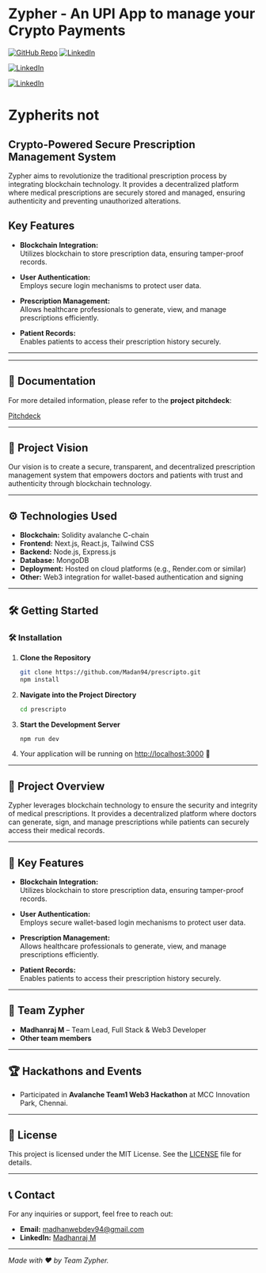 # **Zypher** - An UPI App to manage your Crypto Payments

[![GitHub Repo](https://img.shields.io/badge/GitHub-Repository-blue)](https://github.com/Madan94/blockpay1)
[![LinkedIn](https://img.shields.io/badge/Connect-LinkedIn-blue)](https://www.linkedin.com/in/madhan-fullstack-developer/)

[![LinkedIn](https://img.shields.io/badge/Connect-LinkedIn-blue)](https://www.linkedin.com/in/madhan-fullstack-developer/)

[![LinkedIn](https://img.shields.io/badge/Connect-LinkedIn-blue)](https://www.linkedin.com/in/prieyanmn2007/)



# Zypherits not

## Crypto-Powered Secure Prescription Management System

Zypher aims to revolutionize the traditional prescription process by integrating blockchain technology. It provides a decentralized platform where medical prescriptions are securely stored and managed, ensuring authenticity and preventing unauthorized alterations.

## Key Features

- **Blockchain Integration:**  
  Utilizes blockchain to store prescription data, ensuring tamper-proof records.

- **User Authentication:**  
  Employs secure login mechanisms to protect user data.

- **Prescription Management:**  
  Allows healthcare professionals to generate, view, and manage prescriptions efficiently.

- **Patient Records:**  
  Enables patients to access their prescription history securely.
---

---

## 📄 **Documentation**

For more detailed information, please refer to the **project pitchdeck**:  

[Pitchdeck](https://www.canva.com/design/DAGcgiI1DFA/pWRbtPzwvmVYTBhPnQGPXA/edit?utm_content=DAGcgiI1DFA&utm_campaign=designshare&utm_medium=link2&utm_source=sharebutton)  

---

## 🎯 **Project Vision**

Our vision is to create a secure, transparent, and decentralized prescription management system that empowers doctors and patients with trust and authenticity through blockchain technology.

---

## ⚙️ **Technologies Used**

- **Blockchain:** Solidity avalanche C-chain
- **Frontend:** Next.js, React.js, Tailwind CSS  
- **Backend:** Node.js, Express.js  
- **Database:** MongoDB  
- **Deployment:** Hosted on cloud platforms (e.g., Render.com or similar)  
- **Other:** Web3 integration for wallet-based authentication and signing  

---

## 🛠 **Getting Started**

### 🛠️ **Installation**

1. **Clone the Repository**
    ```bash
    git clone https://github.com/Madan94/prescripto.git
    npm install
    ```

2. **Navigate into the Project Directory**
    ```bash
    cd prescripto
    ```

3. **Start the Development Server**
    ```bash
    npm run dev
    ```
4. Your application will be running on [http://localhost:3000](http://localhost:3000) 🚀

---

## 📖 **Project Overview**

Zypher leverages blockchain technology to ensure the security and integrity of medical prescriptions. It provides a decentralized platform where doctors can generate, sign, and manage prescriptions while patients can securely access their medical records.

---

## 🔑 **Key Features**

- **Blockchain Integration:**  
  Utilizes blockchain to store prescription data, ensuring tamper-proof records.

- **User Authentication:**  
  Employs secure wallet-based login mechanisms to protect user data.

- **Prescription Management:**  
  Allows healthcare professionals to generate, view, and manage prescriptions efficiently.

- **Patient Records:**  
  Enables patients to access their prescription history securely.

---

## 👥 **Team Zypher**

- **Madhanraj M** – Team Lead, Full Stack & Web3 Developer  
- **Other team members** 

---

## 🏆 **Hackathons and Events**

- Participated in **Avalanche Team1 Web3 Hackathon** at MCC Innovation Park, Chennai.

---

## 📜 **License**

This project is licensed under the MIT License. See the [LICENSE](https://github.com/Madan94/prescripto/blob/main/LICENSE) file for details.

---

## 📞 **Contact**

For any inquiries or support, feel free to reach out:

- **Email:** [madhanwebdev94@gmail.com](mailto:madhanwebdev94@gmail.com)  
- **LinkedIn:** [Madhanraj M](https://www.linkedin.com/in/madhan-fullstack-developer/)

---

*Made with ❤️ by Team Zypher.*
